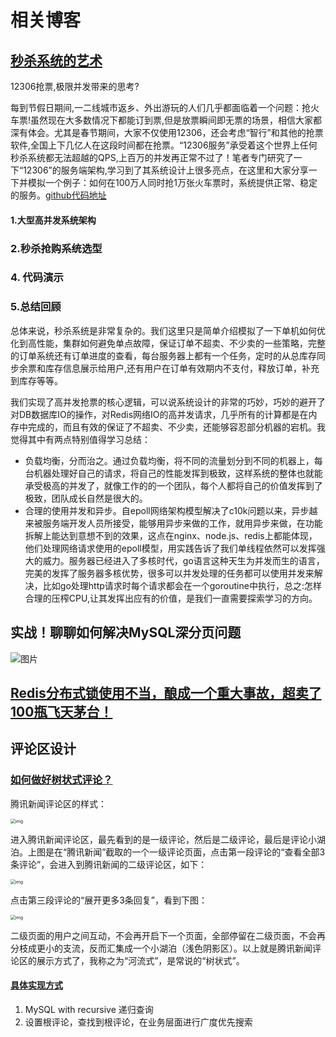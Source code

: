 # 相关博客

## [秒杀系统的艺术](https://juejin.cn/post/6844903949632274445)

12306抢票,极限并发带来的思考?

每到节假日期间,一二线城市返乡、外出游玩的人们几乎都面临着一个问题：抢火车票!虽然现在大多数情况下都能订到票,但是放票瞬间即无票的场景，相信大家都深有体会。尤其是春节期间，大家不仅使用12306，还会考虑“智行”和其他的抢票软件,全国上下几亿人在这段时间都在抢票。“12306服务”承受着这个世界上任何秒杀系统都无法超越的QPS,上百万的并发再正常不过了！笔者专门研究了一下“12306”的服务端架构,学习到了其系统设计上很多亮点，在这里和大家分享一下并模拟一个例子：如何在100万人同时抢1万张火车票时，系统提供正常、稳定的服务。[github代码地址](https://link.juejin.cn?target=https%3A%2F%2Fgithub.com%2FGuoZhaoran%2FspikeSystem)

#### 1.大型高并发系统架构

### 2.秒杀抢购系统选型

### 4. 代码演示

### 5.总结回顾 

总体来说，秒杀系统是非常复杂的。我们这里只是简单介绍模拟了一下单机如何优化到高性能，集群如何避免单点故障，保证订单不超卖、不少卖的一些策略，完整的订单系统还有订单进度的查看，每台服务器上都有一个任务，定时的从总库存同步余票和库存信息展示给用户,还有用户在订单有效期内不支付，释放订单，补充到库存等等。

我们实现了高并发抢票的核心逻辑，可以说系统设计的非常的巧妙，巧妙的避开了对DB数据库IO的操作，对Redis网络IO的高并发请求，几乎所有的计算都是在内存中完成的，而且有效的保证了不超卖、不少卖，还能够容忍部分机器的宕机。我觉得其中有两点特别值得学习总结：

- 负载均衡，分而治之。通过负载均衡，将不同的流量划分到不同的机器上，每台机器处理好自己的请求，将自己的性能发挥到极致，这样系统的整体也就能承受极高的并发了，就像工作的的一个团队，每个人都将自己的价值发挥到了极致，团队成长自然是很大的。
- 合理的使用并发和异步。自epoll网络架构模型解决了c10k问题以来，异步越来被服务端开发人员所接受，能够用异步来做的工作，就用异步来做，在功能拆解上能达到意想不到的效果，这点在nginx、node.js、redis上都能体现，他们处理网络请求使用的epoll模型，用实践告诉了我们单线程依然可以发挥强大的威力。服务器已经进入了多核时代，go语言这种天生为并发而生的语言，完美的发挥了服务器多核优势，很多可以并发处理的任务都可以使用并发来解决，比如go处理http请求时每个请求都会在一个goroutine中执行，总之:怎样合理的压榨CPU,让其发挥出应有的价值，是我们一直需要探索学习的方向。

## 实战！聊聊如何解决MySQL深分页问题

![图片](https://mmbiz.qpic.cn/mmbiz_png/PoF8jo1PmpzQjK8LtLTKwUB65wxrxZb4wWcgcpb5rqvbqSl1VD1GNunSbuX49CiaxLuicibcw0YEgaBQC3dOjBI6w/640?wx_fmt=png&wxfrom=5&wx_lazy=1&wx_co=1)

## [Redis分布式锁使用不当，酿成一个重大事故，超卖了100瓶飞天茅台！](http://dockone.io/article/2434663)

## 评论区设计

### [如何做好树状式评论？](https://www.woshipm.com/pd/1577422.html)

腾讯新闻评论区的样式：

<img src="https://image.woshipm.com/wp-files/2018/10/V1VyxT6XrKmYCH32oS2d.png" alt="img" style="zoom: 50%;" />

进入腾讯新闻评论区，最先看到的是一级评论，然后是二级评论，最后是评论小湖泊。上图是在“腾讯新闻”截取的一个一级评论页面，点击第一段评论的“查看全部3条评论”，会进入到腾讯新闻的二级评论区，如下：

<img src="https://image.woshipm.com/wp-files/2018/10/RJoc2A9RwAMDQDQmwTTi.png" alt="img" style="zoom:50%;" />

点击第三段评论的“展开更多3条回复”，看到下图：

<img src="https://image.woshipm.com/wp-files/2018/10/e8YzNdp0FgN9LsVU2LQl.png" alt="img" style="zoom:50%;" />

二级页面的用户之间互动，不会再开启下一个页面，全部停留在二级页面，不会再分枝成更小的支流，反而汇集成一个小湖泊（浅色阴影区）。以上就是腾讯新闻评论区的展示方式了，我称之为“河流式”，是常说的“树状式”。

#### [具体实现方式](https://chordl.me/2020/ru-he-shi-xian-ceng-ji-jie-gou-shu-ju-de-cha-xun-70efc4fc)

1. MySQL with recursive 递归查询
2. 设置根评论，查找到根评论，在业务层面进行广度优先搜索
